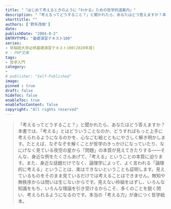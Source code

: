 ```yaml
---
title: "『はじめて考えるときのように「わかる」ための哲学的道案内』"
description: "「考えるってどうすること？」と聞かれたら、あなたはどう答えますか？本書では、「考える」とはどういうことなのか、どうすればもっと上手に考えられるようになるのかを、心なごむ絵とともにやさしく解き明かします。たとえば、なぞなぞを解くことが哲学のきっかけになっていたり、なにげなく見ている夜空の星から「問題」の本質が見えてきたりする――そんな、身近な例をたくさんあげて、「考える」ということの本質に迫ります。また、身近な話題だけでなく、論理学によって、よく言われる「論理的に考える」ということは、実はできないということも証明します。見えているものをそのまま見ているだけでは考えることはできません。無知や無秩序からは問いは生じないからです。見えない枠組をはずし、いろんな知識をもち、いろんな理論を引き受けるからこそ、多くのことを鋭く問い、考えられるようになるのです。本当の「考える力」が身につく哲学絵本。"
shorttitle: ""
authors: ['野矢茂樹']
date: 
publishDate: "2004-8-2"
ENTRYTYPE: "基礎演習テキスト100"
series:
- 早稲田大学必修基礎演習テキスト100(2020年度)
# - PHP文庫
tags: 
- 哲学入門
category: 
- 
# publisher: "Self-Published"
image: 
pinned : true
draft: false
hideToc: false
enableToc: true
enableTocContent: false
copyright: "All rights reserved"
---
```


>「考えるってどうすること？」と聞かれたら、あなたはどう答えますか？本書では、「考える」とはどういうことなのか、どうすればもっと上手に考えられるようになるのかを、心なごむ絵とともにやさしく解き明かします。たとえば、なぞなぞを解くことが哲学のきっかけになっていたり、なにげなく見ている夜空の星から「問題」の本質が見えてきたりする――そんな、身近な例をたくさんあげて、「考える」ということの本質に迫ります。また、身近な話題だけでなく、論理学によって、よく言われる「論理的に考える」ということは、実はできないということも証明します。見えているものをそのまま見ているだけでは考えることはできません。無知や無秩序からは問いは生じないからです。見えない枠組をはずし、いろんな知識をもち、いろんな理論を引き受けるからこそ、多くのことを鋭く問い、考えられるようになるのです。本当の「考える力」が身につく哲学絵本。